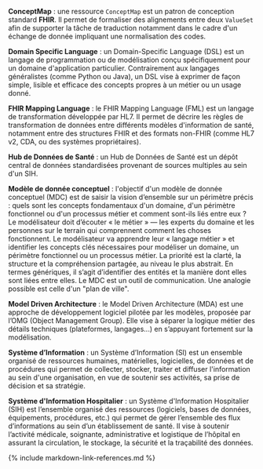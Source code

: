 

<a name="fhir-conceptmap" />**ConceptMap** : une ressource `ConceptMap` est un patron de conception standard **FHIR**. Il permet de formaliser des alignements entre deux `ValueSet` afin de supporter la tâche de traduction notamment dans le cadre d'un échange de donnée impliquant une normalisation des codes.

<a name="dsl" />**Domain Specific Language** : un Domain-Specific Language (DSL) est un langage de programmation ou de modélisation conçu spécifiquement pour un domaine d'application particulier. Contrairement aux langages généralistes (comme Python ou Java), un DSL vise à exprimer de façon simple, lisible et efficace des concepts propres à un métier ou un usage donné.

<a name="fml" />**FHIR Mapping Language** : le FHIR Mapping Language (FML) est un langage de transformation développée par HL7. Il permet de décrire les règles de transformation de données entre différents modèles d'information de santé, notamment entre des structures FHIR et des formats non-FHIR (comme HL7 v2, CDA, ou des systèmes propriétaires).

<a name="hds" />**Hub de Données de Santé** : un Hub de Données de Santé est un dépôt central de données standardisées provenant de sources multiples au sein d'un SIH.

<a name="cdm" />**Modèle de donnée conceptuel** : l'objectif d'un modèle de donnée conceptuel (MDC) est de saisir la vision d’ensemble sur un périmètre précis : quels sont les concepts fondamentaux d'un domaine, d'un périmètre fonctionnel ou d'un processus métier et comment sont-ils liés entre eux ? Le modélisateur doit d’écouter « le métier » — les experts du domaine et les personnes sur le terrain qui comprennent comment les choses fonctionnent. Le modélisateur va apprendre leur « langage métier » et identifier les concepts clés nécessaires pour modéliser un domaine, un périmètre fonctionnel ou un processus métier. La priorité est la clarté, la structure et la compréhension partagée, au niveau le plus abstrait. En termes génériques, il s’agit d’identifier des entités et la manière dont elles sont liées entre elles. Le MDC est un outil de communication. Une analogie possible est celle d'un "plan de ville".

<a name="mda" />**Model Driven Architecture** : le Model Driven Architecture (MDA) est une approche de développement logiciel pilotée par les modèles, proposée par l’OMG (Object Management Group). Elle vise à séparer la logique métier des détails techniques (plateformes, langages...) en s’appuyant fortement sur la modélisation.

<a name="si" />**Système d’Information** : un Système d’Information (SI) est un ensemble organisé de ressources humaines, matérielles, logicielles, de données et de procédures qui permet de collecter, stocker, traiter et diffuser l'information au sein d'une organisation, en vue de soutenir ses activités, sa prise de décision et sa stratégie.

<a name="sih" />**Système d'Information Hospitalier** : un Système d'Information Hospitalier (SIH) est l’ensemble organisé des ressources (logiciels, bases de données, équipements, procédures, etc.) qui permet de gérer l’ensemble des flux d’informations au sein d’un établissement de santé. Il vise à soutenir l’activité médicale, soignante, administrative et logistique de l’hôpital en assurant la circulation, le stockage, la sécurité et la traçabilité des données.

{% include markdown-link-references.md %}